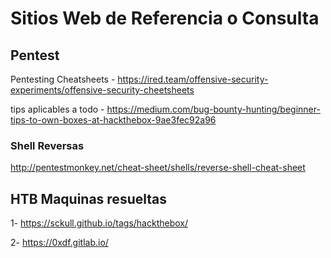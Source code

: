 
# Sitios Web de Referencia o Consulta 

## Pentest 

Pentesting Cheatsheets - https://ired.team/offensive-security-experiments/offensive-security-cheetsheets

tips aplicables a todo - https://medium.com/bug-bounty-hunting/beginner-tips-to-own-boxes-at-hackthebox-9ae3fec92a96

### Shell Reversas 
http://pentestmonkey.net/cheat-sheet/shells/reverse-shell-cheat-sheet

## HTB Maquinas resueltas 
1- https://sckull.github.io/tags/hackthebox/

2- https://0xdf.gitlab.io/

